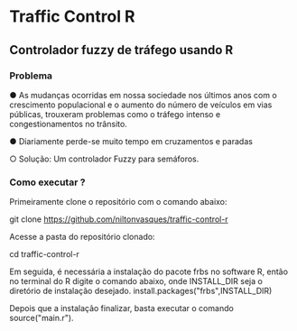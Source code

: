 # Traffic Control R
## Controlador fuzzy de tráfego usando R

### Problema

● As mudanças ocorridas em nossa sociedade nos
últimos anos com o crescimento populacional e o
aumento do número de veículos em vias
públicas, trouxeram problemas como o tráfego
intenso e congestionamentos no trânsito.


● Diariamente perde-se muito tempo em
cruzamentos e paradas


○ Solução: Um controlador Fuzzy para semáforos.

### Como executar ?

Primeiramente clone o repositório com o comando abaixo:

git clone https://github.com/niltonvasques/traffic-control-r

Acesse a pasta do repositório clonado:

cd traffic-control-r

Em seguida, é necessária a instalação do pacote frbs no software R, então no terminal do R
digite o comando abaixo, onde INSTALL_DIR seja o diretório de instalação desejado.
	install.packages("frbs",INSTALL_DIR)

Depois que a instalação finalizar, basta executar o comando source("main.r").






